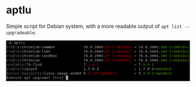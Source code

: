 # aptlu

Simple script for Debian system, with a more readable output of `apt list --upgradeable`.

![aptlu](aptlu.png)
